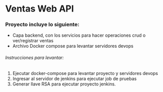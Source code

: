 # Ventas Web API

### Proyecto incluye lo siguiente:

* Capa backend, con los servicios para hacer operaciones crud o ver/registrar ventas
* Archivo Docker compose para levantar servidores devops

###### Instrucciones para levantar:

1. Ejecutar docker-compose para levantar proyecto y servidores devops
2. Ingresar al servidor de jenkins para ejecutar job de pruebas
3. Generar llave RSA para ejecutar proyecto jenkins. 
 


